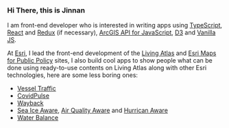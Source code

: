### Hi There, this is Jinnan

I am front-end developer who is interested in writing apps using [TypeScript](https://github.com/microsoft/TypeScript), [React](https://reactjs.org/) and [Redux](https://redux.js.org/) (if necessary), [ArcGIS API for JavaScript](https://developers.arcgis.com/javascript/index.html), [D3](https://d3js.org/) and [Vanilla JS](http://vanilla-js.com/).

At [Esri](https://github.com/Esri), I lead the front-end development of the [Living Atlas](https://livingatlas.arcgis.com/en/home/) and [Esri Maps for Public Policy](https://livingatlas.arcgis.com/policy/overview/) sites, I also build cool apps to show people what can be done using ready-to-use contents on Living Atlas along with other Esri technologies, here are some less boring ones:

- [Vessel Traffic](https://livingatlas.arcgis.com/vessel-traffic/#@=-96.223,38.141,5&time=202006&sublayer=Tow)
- [CovidPulse](https://livingatlas.arcgis.com/covidpulse/)
- [Wayback](https://livingatlas.arcgis.com/wayback/)
- [Sea Ice Aware](https://livingatlas.arcgis.com/sea-ice/), [Air Quality Aware](https://livingatlas.arcgis.com/airquality/) and [Hurrican Aware](https://livingatlas.arcgis.com/hurricane/)
- [Water Balance](https://livingatlas.arcgis.com/waterbalance/)

<!--
**vannizhang/vannizhang** is a ✨ _special_ ✨ repository because its `README.md` (this file) appears on your GitHub profile.

Here are some ideas to get you started:

- 🔭 I’m currently working on ...
- 🌱 I’m currently learning ...
- 👯 I’m looking to collaborate on ...
- 🤔 I’m looking for help with ...
- 💬 Ask me about ...
- 📫 How to reach me: ...
- 😄 Pronouns: ...
- ⚡ Fun fact: ...
-->
